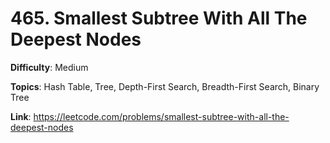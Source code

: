 # 465. Smallest Subtree With All The Deepest Nodes

**Difficulty**: Medium

**Topics**: Hash Table, Tree, Depth-First Search, Breadth-First Search, Binary Tree

**Link**: https://leetcode.com/problems/smallest-subtree-with-all-the-deepest-nodes
